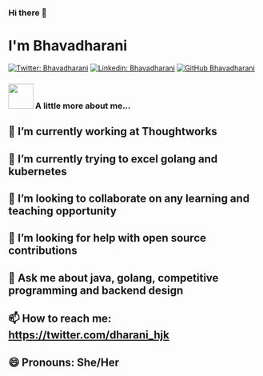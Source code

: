 ### Hi there 👋


# I'm Bhavadharani

[![Twitter: Bhavadharani](https://img.shields.io/twitter/follow/dharani_hjk?style=social)](https://twitter.com/dharani_hjk)
[![Linkedin: Bhavadharani](https://img.shields.io/badge/-bhavadharani-blue?style=flat-square&logo=Linkedin&logoColor=white&link=https://www.linkedin.com/in/bhavadharani/)](https://www.linkedin.com/in/bhavadharanik/)
[![GitHub Bhavadharani](https://img.shields.io/github/followers/bhavadharanik?label=follow&style=social)](https://github.com/bhavadharanik)


### <img src="https://media.giphy.com/media/VgCDAzcKvsR6OM0uWg/giphy.gif" width="50"> A little more about me...  


## 🔭 I’m currently working at Thoughtworks
## 🌱 I’m currently trying to excel golang and kubernetes
## 👯 I’m looking to collaborate on any learning and teaching opportunity 
## 🤔 I’m looking for help with open source contributions
## 💬 Ask me about java, golang, competitive programming and backend design
## 📫 How to reach me: https://twitter.com/dharani_hjk
## 😄 Pronouns: She/Her

<!--
**bhavadharanik/bhavadharanik** is a ✨ _special_ ✨ repository because its `README.md` (this file) appears on your GitHub profile.

Here are some ideas to get you started:

- 🔭 I’m currently working on ...
- 🌱 I’m currently learning ...
- 👯 I’m looking to collaborate on ...
- 🤔 I’m looking for help with ...
- 💬 Ask me about ...
- 📫 How to reach me: ...
- 😄 Pronouns: ...
- ⚡ Fun fact: ...
-->

